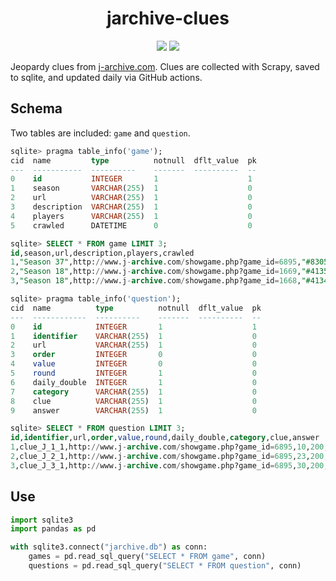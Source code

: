 <h1 align="center" style="border-bottom: none;">jarchive-clues</h1>
<p align="center">
  <img src=https://img.badgesize.io/jvani/jarchive-clues/main/jarchive.db?label=Database%20Size />
  <img src=https://github.com/jvani/jarchive-clues/workflows/Database%20Update/badge.svg />
</p>

Jeopardy clues from [j-archive.com](http://j-archive.com). Clues are collected with Scrapy, saved to sqlite, and updated daily via GitHub actions.

## Schema
Two tables are included: `game` and `question`.

```sql
sqlite> pragma table_info('game');
cid  name         type          notnull  dflt_value  pk  
---  -----------  ----------    -------  ----------  --
0    id           INTEGER       1                    1   
1    season       VARCHAR(255)  1                    0         
2    url          VARCHAR(255)  1                    0         
3    description  VARCHAR(255)  1                    0         
4    players      VARCHAR(255)  1                    0         
5    crawled      DATETIME      0                    0    

sqlite> SELECT * FROM game LIMIT 3;
id,season,url,description,players,crawled
1,"Season 37",http://www.j-archive.com/showgame.php?game_id=6895,"#8305, aired 2020-12-18","Brayden Smith vs. Amanda Barkley-Levenson vs. Devon Cromwell","2020-12-27 09:53:13.065339"
2,"Season 18",http://www.j-archive.com/showgame.php?game_id=1669,"#4135, aired 2002-07-19","Ron Ellison vs. David Bitkower vs. Lauren Kostas","2020-12-27 10:15:18.243836"
3,"Season 18",http://www.j-archive.com/showgame.php?game_id=1668,"#4134, aired 2002-07-18","Amy Ellis vs. Kate Quillian vs. Ron Ellison","2020-12-27 10:15:18.051032"

sqlite> pragma table_info('question');
cid  name          type          notnull  dflt_value  pk        
---  ------------  ----------    -------  ----------  --
0    id            INTEGER       1                    1         
1    identifier    VARCHAR(255)  1                    0         
2    url           VARCHAR(255)  1                    0         
3    order         INTEGER       0                    0         
4    value         INTEGER       0                    0         
5    round         INTEGER       1                    0         
6    daily_double  INTEGER       1                    0         
7    category      VARCHAR(255)  1                    0         
8    clue          VARCHAR(255)  1                    0         
9    answer        VARCHAR(255)  1                    0

sqlite> SELECT * FROM question LIMIT 3;
id,identifier,url,order,value,round,daily_double,category,clue,answer
1,clue_J_1_1,http://www.j-archive.com/showgame.php?game_id=6895,10,200,1,0,"STATES BY COUNTY","Kern, Imperial, Lassen",California
2,clue_J_2_1,http://www.j-archive.com/showgame.php?game_id=6895,23,200,1,0,"RUTH BADER GINSBURG (Alex: A whole category devoted to the late justice.)","Always in style, Justice Ginsburg was famous for wearing ""dissent"" these; a famous one came from Banana Republic","dissent collar"
3,clue_J_3_1,http://www.j-archive.com/showgame.php?game_id=6895,30,200,1,0,"DONATING THEIR WINNINGS","After winning a 2020 tennis tourney in Auckland, Serena Williams donated her winnings to those affected by this nearby disaster","the Australian fires"
```

## Use
```python
import sqlite3
import pandas as pd

with sqlite3.connect("jarchive.db") as conn:
    games = pd.read_sql_query("SELECT * FROM game", conn)
    questions = pd.read_sql_query("SELECT * FROM question", conn)
```

